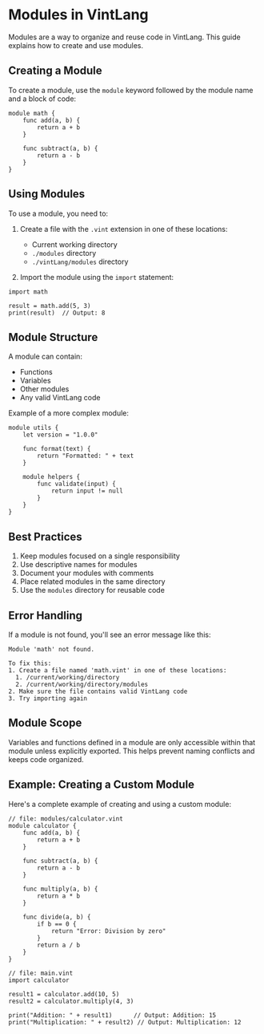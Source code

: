 # Modules in VintLang

Modules are a way to organize and reuse code in VintLang. This guide explains how to create and use modules.

## Creating a Module

To create a module, use the `module` keyword followed by the module name and a block of code:

```vint
module math {
    func add(a, b) {
        return a + b
    }
    
    func subtract(a, b) {
        return a - b
    }
}
```

## Using Modules

To use a module, you need to:

1. Create a file with the `.vint` extension in one of these locations:
   - Current working directory
   - `./modules` directory
   - `./vintLang/modules` directory

2. Import the module using the `import` statement:

```vint
import math

result = math.add(5, 3)
print(result)  // Output: 8
```

## Module Structure

A module can contain:
- Functions
- Variables
- Other modules
- Any valid VintLang code

Example of a more complex module:

```vint
module utils {
    let version = "1.0.0"
    
    func format(text) {
        return "Formatted: " + text
    }
    
    module helpers {
        func validate(input) {
            return input != null
        }
    }
}
```

## Best Practices

1. Keep modules focused on a single responsibility
2. Use descriptive names for modules
3. Document your modules with comments
4. Place related modules in the same directory
5. Use the `modules` directory for reusable code

## Error Handling

If a module is not found, you'll see an error message like this:

```
Module 'math' not found.

To fix this:
1. Create a file named 'math.vint' in one of these locations:
  1. /current/working/directory
  2. /current/working/directory/modules
2. Make sure the file contains valid VintLang code
3. Try importing again
```

## Module Scope

Variables and functions defined in a module are only accessible within that module unless explicitly exported. This helps prevent naming conflicts and keeps code organized.

## Example: Creating a Custom Module

Here's a complete example of creating and using a custom module:

```vint
// file: modules/calculator.vint
module calculator {
    func add(a, b) {
        return a + b
    }
    
    func subtract(a, b) {
        return a - b
    }
    
    func multiply(a, b) {
        return a * b
    }
    
    func divide(a, b) {
        if b == 0 {
            return "Error: Division by zero"
        }
        return a / b
    }
}

// file: main.vint
import calculator

result1 = calculator.add(10, 5)
result2 = calculator.multiply(4, 3)

print("Addition: " + result1)      // Output: Addition: 15
print("Multiplication: " + result2) // Output: Multiplication: 12
``` 